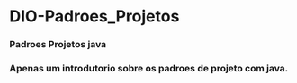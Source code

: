 # DIO-Padroes_Projetos
### Padroes Projetos java 
### Apenas um introdutorio sobre os padroes de projeto com java.
